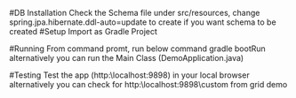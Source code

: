 #DB Installation
    Check the Schema file under src/resources,
    change spring.jpa.hibernate.ddl-auto=update to create if you want schema to be created
#Setup
    Import as Gradle Project

#Running
    From command promt, run below command
    gradle bootRun 
    alternatively you can run the Main Class (DemoApplication.java)

#Testing
    Test the app (http:\\localhost:9898\) in your local browser
    alternatively you can check for http:\\localhost:9898\custom from grid demo
